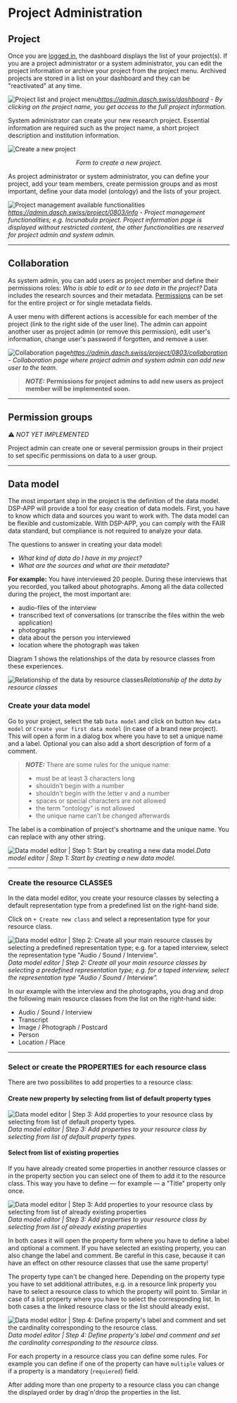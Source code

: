 # Project Administration

## Project

Once you are [logged in](/user-guide/#login), the dashboard displays the list of your project(s). If you are a project administrator or a system administrator, you can edit the project information or archive your project from the project menu. Archived projects are stored in a list on your dashboard and they can be "reactivated" at any time.

![Project list and project menu](../assets/images/dashboard.png)*<https://admin.dasch.swiss/dashboard> - By clicking on the project name, you get access to the full project information.*

System administrator can create your new research project. Essential information are required such as the project name, a short project description and institution information.

![Create a new project](../assets/images/project-create-new.png)<center>*Form to create a new project.*</center>

As project administrator or system administrator, you can define your project, add your team members, create permission groups and as most important, define your data model (ontology) and the lists of your project.

![Project management available functionalities](../assets/images/project-info.png)*<https://admin.dasch.swiss/project/0803/info> - Project management functionalities; e.g. Incunabula project. Project information page is displayed without restricted content, the other functionalities are reserved for project admin and system admin.*

---

## Collaboration

As system admin, you can add users as project member and define their permissions roles: *Who is able to edit or to see data in the project?* Data includes the research sources and their metadata. [Permissions](/user-guide/project/#permission-groups) can be set for the entire project or for single metadata fields. 

A user menu with different actions is accessible for each member of the project (link to the right side of the user line). The admin can appoint another user as project admin (or remove this permission), edit user's information, change user's password if forgotten, and remove a user.

![Collaboration page](../assets/images/project-collaboration.png)*<https://admin.dasch.swiss/project/0803/collaboration> - Collaboration page where project admin and system admin can add new user to the team.*

> **_NOTE:_** **Permissions for project admins to add new users as project member will be implemented soon.**

---

## Permission groups
&#9888; *NOT YET IMPLEMENTED*

Project admin can create one or several permission groups in their project to set specific permissions on data to a user group.

---

## Data model

The most important step in the project is the definition of the data model. DSP-APP will provide a tool for easy creation of data models. First, you have to know which data and sources you want to work with. The data model can be flexible and customizable. With DSP-APP, you can comply with the FAIR data standard, but compliance is not required to analyze your data.

The questions to answer in creating your data model:

- *What kind of data do I have in my project?*
- *What are the sources and what are their metadata?*

**For example:** You have interviewed 20 people. During these interviews that you recorded, you talked about photographs. Among all the data collected during the project, the most important are:

- audio-files of the interview
- transcribed text of conversations (or transcribe the files within the web application)
- photographs
- data about the person you interviewed
- location where the photograph was taken

Diagram 1 shows the relationships of the data by resource classes from these experiences.

![Relationship of the data by resource classes](../assets/images/diagram-data-model.png)*Relationship of the data by resource classes*

### Create your data model

Go to your project, select the tab `Data model` and click on button `New data model` or `Create your first data model` (in case of a brand new project). This will open a form in a dialog box where you have to set a unique name and a label. Optional you can also add a short description of form of a comment.

> **_NOTE:_** There are some rules for the unique name:
>
> - must be at least 3 characters long
> - shouldn't begin with a number
> - shouldn't begin with the letter v and a number
> - spaces or special characters are not allowed
> - the term "ontology" is not allowed
> - the unique name can't be changed afterwards

The label is a combination of project's shortname and the unique name. You can replace with any other string.

![Data model editor | Step 1: Start by creating a new data model.](../assets/images/data-model-create.png)*Data model editor | Step 1: Start by creating a new data model.*

---

### Create the resource CLASSES

In the data model editor, you create your resource classes by selecting a default representation type from a predefined list on the right-hand side. 

Click on `+ Create new class` and select a representation type for your resource class.

![Data model editor | Step 2: Create all your main resource classes by selecting a predefined representation type; e.g. for a taped interview, select the representation type "Audio / Sound / Interview".](../assets/images/data-model-class-select-representation.png)*Data model editor | Step 2: Create all your main resource classes by selecting a predefined representation type; e.g. for a taped interview, select the representation type "Audio / Sound / Interview".*

In our example with the interview and the photographs, you drag and drop the following main resource classes from the list on the right-hand side:

- Audio / Sound / Interview
- Transcript
- Image / Photograph / Postcard
- Person
- Location / Place

---

### Select or create the PROPERTIES for each resource class

<!-- TODO: nice idea, but not yet implemented >>> The predefined resource classes offer a suggested list of metadata fields. This list could help to create a data model simply and quickly. It's also possible to deselect the suggested metadata fields (e.g., no metadata), to adapt others and to customize them. -->

There are two possibilites to add properties to a resource class:

#### Create new property by selecting from list of default property types

![Data model editor | Step 3: Add properties to your resource class by selecting from list of default property types.](../assets/images/data-model-property-select-type.png)*Data model editor | Step 3: Add properties to your resource class by selecting from list of default property types.*

#### Select from list of existing properties

If you have already created some properties in another resource classes or in the property section <!-- TODO: add link to property section as soon this section exists --> you can select one of them to add it to the resource class. This way you have to define — for example — a "Title" property only once.

![Data model editor | Step 3: Add properties to your resource class by selecting from list of already existing properties](../assets/images/data-model-property-select-existing.png)*Data model editor | Step 3: Add properties to your resource class by selecting from list of already existing properties*

In both cases it will open the property form where you have to define a label and optional a comment. If you have selected an existing property, you can also change the label and comment. Be careful in this case, because it can have an effect on other resource classes that use the same property! 

The property type can't be changed here. Depending on the property type you have to set additional attributes, e.g. in a resource link property you have to select a resource class to which the property will point to. Similar in case of a list property where you have to select the corresponding list. In both cases a the linked resource class or the list should already exist.

![Data model editor | Step 4: Define property's label and comment and set the cardinality corresponding to the resource class.](../assets/images/data-model-property-create.png)*Data model editor | Step 4: Define property's label and comment and set the cardinality corresponding to the resource class.*

For each property in a resource class you can define some rules. For example you can define if one of the property can have `multiple` values or if a property is a mandatory (`requiered`) field.

After adding more than one property to a resource class you can change the displayed order by drag'n'drop the properties in the list.

<!--- TODO: add definition for each property type and maybe also for the representation type

### Connect SOURCE TYPES in the data model (optional)

If you have reusable metadata value in a resource type (A), you should create an additional resource type (B) and drag-and-drop it over the metadata field of the first resource type (A) to connect the two data types.
E.g., For the metadata "Photographer" in resource type "Photograph", you should create a resource type "Person" and connect it in "Photograph".

![Data model editor 4: Manage connections between the resource classes.](../assets/images/data-model-example.png)*Data model editor 4: Manage connections between the resource classes.*

---

## Lists
&#9888; *WORK IN PROGRESS*

Projects often need to define lists or hierarchies of categories that can be assigned to many different sources. Lists can be created by project admin and system admin. 

![Project lists](../assets/images/project-lists.png)*<https://admin.dasch.swiss/project/0803/lists> - Project lists: create a new list, add items by selecting the language and enter the corresponding value, repeat for each translation and press the + sign to create another item to the same level.*

**The edition of items and child items will be implemented in a later version.**
-->
